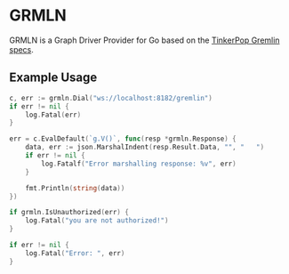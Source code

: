 # GRMLN

GRMLN is a Graph Driver Provider for Go based on the [TinkerPop Gremlin specs](http://tinkerpop.apache.org/docs/current/dev/provider/#_graph_driver_provider_requirements).

## Example Usage

```go
c, err := grmln.Dial("ws://localhost:8182/gremlin")
if err != nil {
    log.Fatal(err)
}

err = c.EvalDefault(`g.V()`, func(resp *grmln.Response) {
    data, err := json.MarshalIndent(resp.Result.Data, "", "   ")
    if err != nil {
        log.Fatalf("Error marshalling response: %v", err)
    }

    fmt.Println(string(data))
})

if grmln.IsUnauthorized(err) {
    log.Fatal("you are not authorized!")
}

if err != nil {
    log.Fatal("Error: ", err)
}
```